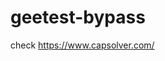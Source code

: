 # geetest-bypass
check https://www.capsolver.com/ 





















                                                                                                                                           